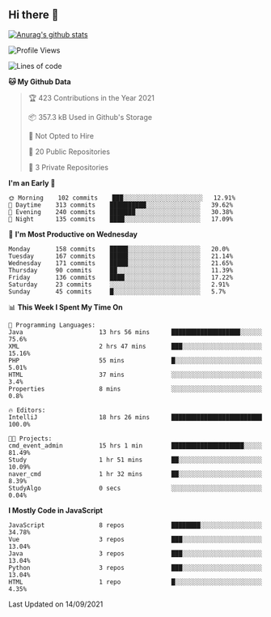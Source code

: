 ## Hi there 👋

[![Anurag's github stats](https://github-readme-stats.vercel.app/api?username=Songwonseok)](https://github.com/anuraghazra/github-readme-stats)



<!--START_SECTION:waka-->
![Profile Views](http://img.shields.io/badge/Profile%20Views-0-blue)

![Lines of code](https://img.shields.io/badge/From%20Hello%20World%20I%27ve%20Written-2.9%20million%20lines%20of%20code-blue)

**🐱 My Github Data** 

> 🏆 423 Contributions in the Year 2021
 > 
> 📦 357.3 kB Used in Github's Storage 
 > 
> 🚫 Not Opted to Hire
 > 
> 📜 20 Public Repositories 
 > 
> 🔑 3 Private Repositories  
 > 
**I'm an Early 🐤** 

```text
🌞 Morning    102 commits    ███░░░░░░░░░░░░░░░░░░░░░░   12.91% 
🌆 Daytime    313 commits    ██████████░░░░░░░░░░░░░░░   39.62% 
🌃 Evening    240 commits    ███████░░░░░░░░░░░░░░░░░░   30.38% 
🌙 Night      135 commits    ████░░░░░░░░░░░░░░░░░░░░░   17.09%

```
📅 **I'm Most Productive on Wednesday** 

```text
Monday       158 commits    █████░░░░░░░░░░░░░░░░░░░░   20.0% 
Tuesday      167 commits    █████░░░░░░░░░░░░░░░░░░░░   21.14% 
Wednesday    171 commits    █████░░░░░░░░░░░░░░░░░░░░   21.65% 
Thursday     90 commits     ██░░░░░░░░░░░░░░░░░░░░░░░   11.39% 
Friday       136 commits    ████░░░░░░░░░░░░░░░░░░░░░   17.22% 
Saturday     23 commits     ░░░░░░░░░░░░░░░░░░░░░░░░░   2.91% 
Sunday       45 commits     █░░░░░░░░░░░░░░░░░░░░░░░░   5.7%

```


📊 **This Week I Spent My Time On** 

```text
💬 Programming Languages: 
Java                     13 hrs 56 mins      ███████████████████░░░░░░   75.6% 
XML                      2 hrs 47 mins       ███░░░░░░░░░░░░░░░░░░░░░░   15.16% 
PHP                      55 mins             █░░░░░░░░░░░░░░░░░░░░░░░░   5.01% 
HTML                     37 mins             ░░░░░░░░░░░░░░░░░░░░░░░░░   3.4% 
Properties               8 mins              ░░░░░░░░░░░░░░░░░░░░░░░░░   0.8%

🔥 Editors: 
IntelliJ                 18 hrs 26 mins      █████████████████████████   100.0%

🐱‍💻 Projects: 
cmd_event_admin          15 hrs 1 min        ████████████████████░░░░░   81.49% 
Study                    1 hr 51 mins        ██░░░░░░░░░░░░░░░░░░░░░░░   10.09% 
naver_cmd                1 hr 32 mins        ██░░░░░░░░░░░░░░░░░░░░░░░   8.39% 
StudyAlgo                0 secs              ░░░░░░░░░░░░░░░░░░░░░░░░░   0.04%

```

**I Mostly Code in JavaScript** 

```text
JavaScript               8 repos             ████████░░░░░░░░░░░░░░░░░   34.78% 
Vue                      3 repos             ███░░░░░░░░░░░░░░░░░░░░░░   13.04% 
Java                     3 repos             ███░░░░░░░░░░░░░░░░░░░░░░   13.04% 
Python                   3 repos             ███░░░░░░░░░░░░░░░░░░░░░░   13.04% 
HTML                     1 repo              █░░░░░░░░░░░░░░░░░░░░░░░░   4.35%

```



 Last Updated on 14/09/2021
<!--END_SECTION:waka-->
